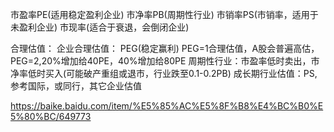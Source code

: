 
市盈率PE(适用稳定盈利企业)
市净率PB(周期性行业)
市销率PS(市销率，适用于未盈利企业)
市现率(适合于衰退，会倒闭企业)

合理估值：
企业合理估值： PEG(稳定赢利) PEG=1合理估值，A股会普遍高估，PEG=2,20%增加给40PE，40%增加给80PE
周期性行业：市盈率低时卖出，市净率低时买入(可能破产重组或退市，行业跌至0.1-0.2PB)
成长期行业估值：PS,参考国际，或同行，其它企业估值

https://baike.baidu.com/item/%E5%85%AC%E5%8F%B8%E4%BC%B0%E5%80%BC/649773
